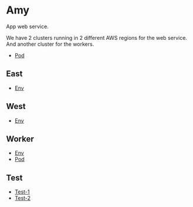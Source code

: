 # Amy

App web service.

We have 2 clusters running in 2 different AWS regions for the web service.
And another cluster for the workers.

* [Pod](../../pod/meteor/web/deploy.yaml)

## East

* [Env](../../eks/env/amy-east.env)

## West

* [Env](../../eks/env/amy-west.env)

## Worker

* [Env](../../eks/env/amy-wrkr.env)
* [Pod](../../pod/meteor/worker/deploy.yaml)

## Test

* [Test-1](../../eks/env/amy-test-1.env)
* [Test-2](../../eks/env/amy-test-2.env)
